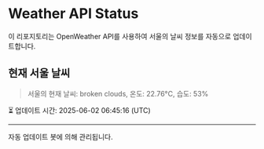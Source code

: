 
# Weather API Status

이 리포지토리는 OpenWeather API를 사용하여 서울의 날씨 정보를 자동으로 업데이트합니다.

## 현재 서울 날씨
> 서울의 현재 날씨: broken clouds, 온도: 22.76°C, 습도: 53%

⏳ 업데이트 시간: 2025-06-02 06:45:16 (UTC)

---
자동 업데이트 봇에 의해 관리됩니다.
